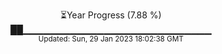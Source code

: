 <p align="center">
⏳Year Progress (7.88 %) <br>
██▁▁▁▁▁▁▁▁▁▁▁▁▁▁▁▁▁▁▁▁▁▁▁▁▁▁▁▁ <br>
<sub>Updated: Sun, 29 Jan 2023 18:02:38 GMT</sub>
</p>

